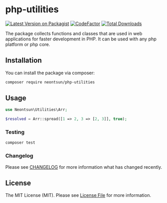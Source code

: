 # php-utilities

[![Latest Version on Packagist](https://img.shields.io/packagist/v/neontsun/php-utilities.svg?style=flat-square)](https://packagist.org/packages/neontsun/php-utilities)
[![CodeFactor](https://www.codefactor.io/repository/github/neontsun/php-utilities/badge)](https://www.codefactor.io/repository/github/neontsun/php-utilities)
[![Total Downloads](https://img.shields.io/packagist/dt/neontsun/php-utilities.svg?style=flat-square)](https://packagist.org/packages/neontsun/php-utilities)

The package collects functions and classes that are used in web applications for faster development in PHP. It can be used with any php platform or php core.

## Installation

You can install the package via composer:

```bash
composer require neontsun/php-utilities
```

## Usage

``` php
use Neontsun\Utilities\Arr;

$resolved = Arr::spread([1 => 2, 3 => [2, 3]], true);
```

### Testing

``` bash
composer test
```

### Changelog

Please see [CHANGELOG](CHANGELOG.md) for more information what has changed recently.

## License

The MIT License (MIT). Please see [License File](LICENSE.md) for more information.